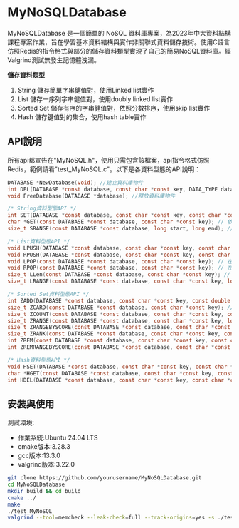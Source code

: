 # MyNoSQLDatabase

MyNoSQLDatabase 是一個簡單的 NoSQL 資料庫專案，為2023年中大資料結構課程專案作業，旨在學習基本資料結構與實作非關聯式資料儲存技術。使用C語言仿照Redis的指令格式與部分的儲存資料類型實現了自己的簡易NoSQL資料庫。經Valgrind測試無發生記憶體洩漏。

**儲存資料類型**
1. String 儲存簡單字串健值對，使用Linked list實作
2. List 儲存一序列字串健值對，使用doubly linked list實作
3. Sorted Set 儲存有序的字串健值對，依照分數排序，使用skip list實作
4. Hash 儲存鍵值對的集合，使用hash table實作

## API說明
所有api都宣告在"MyNoSQL.h"，使用只需包含該檔案，api指令格式仿照Redis，範例請看"test_MyNoSQL.c"。以下是各資料型態的API說明：

```c
DATABASE *NewDatabase(void); //建立資料庫物件
int DEL(DATABASE *const database, const char *const key, DATA_TYPE datatype); // 刪除對應key的資料節點
void FreeDatabase(DATABASE *database); //釋放資料庫物件

/* String資料型態API */
int SET(DATABASE *const database, const char *const key, const char *const value); // 建立新String
char *GET(const DATABASE *const database, const char *const key); // 依照給定的key取得value
size_t SRANGE(const DATABASE *const database, long start, long end); // 印出所有String

/* List資料型態API */
void LPUSH(DATABASE *const database, const char *const key, const char *const value); // 在給定key的list最左邊push新資料
void RPUSH(DATABASE *const database, const char *const key, const char *const value); // 在給定key的list最右邊push新資料
void LPOP(const DATABASE *const database, const char *const key); // 在給定key的list最左邊pop資料
void RPOP(const DATABASE *const database, const char *const key); // 在給定key的list最右邊pop資料
size_t LLen(const DATABASE *const database, const char *const key); // 回傳給定key的list長度
size_t LRANGE(const DATABASE *const database, const char *const key, long start, long end); // 印出給定key的list的指定索引範圍內容

/* Sorted Set資料型態API */
int ZADD(DATABASE *const database, const char *const key, const double score, const char *const name); // 新增sorted set的元素
size_t ZCARD(const DATABASE *const database, const char *const key); // 回傳全部sorted set的元素數量
size_t ZCOUNT(const DATABASE *const database, const char *const key, const double min, const double max); // 回傳給定分數範圍的sorted set的元素數量
size_t ZRANGE(const DATABASE *const database, const char *const key, long start, long stop); // 印出給定索引範圍的sorted set的元素
size_t ZRANGEBYSCORE(const DATABASE *const database, const char *const key, const double min, const double max); // 印出給定分數範圍的sorted set的元素
size_t ZRANK(const DATABASE *const database, const char *const key, const char *const name); // 回傳給定名字的sorted set的元素索引
int ZREM(const DATABASE *const database, const char *const key, const char *const name); // 刪除給定名字的sorted set的元素
int ZREMRANGEBYSCORE(const DATABASE *const database, const char *const key, const double min, const double max); // 刪除給定分數範圍的sorted set的元素

/* Hash資料型態API */
void HSET(DATABASE *const database, const char *const key, const char *const field, const char *const value); // 新增hash的元素
char *HGET(const DATABASE *const database, const char *const key, const char *const field); // 依照給定的key取得value
int HDEL(DATABASE *const database, const char *const key, const char *const field); // 刪除hash的元素
```

## 安裝與使用
測試環境:
- 作業系統:Ubuntu 24.04 LTS
- cmake版本:3.28.3
- gcc版本:13.3.0
- valgrind版本:3.22.0

```bash
git clone https://github.com/yourusername/MyNoSQLDatabase.git
cd MyNoSQLDatabase
mkdir build && cd build
cmake ../
make
./test_MyNoSQL
valgrind --tool=memcheck --leak-check=full --track-origins=yes -s ./test_MyNoSQL # valgrind記憶體洩漏測試
```